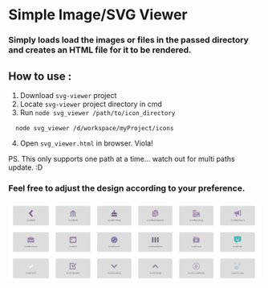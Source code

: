 # Simple Image/SVG Viewer
### Simply loads load the images or files in the passed directory and creates an HTML file for it to be rendered.

## How to use : 
1. Download `svg-viewer` project
2. Locate `svg-viewer` project directory in cmd
3. Run `node svg_viewer /path/to/icon_directory`
```
  node svg_viewer /d/workspace/myProject/icons
```
4. Open `svg_viewer.html` in browser. Viola! 

PS. This only supports one path at a time... watch out for multi paths update. :D

### Feel free to adjust the design according to your preference.

![SVG Viewer](sample.png)
